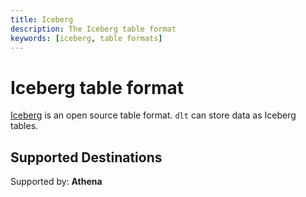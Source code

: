 ```yaml
---
title: Iceberg
description: The Iceberg table format
keywords: [iceberg, table formats]
---
```


# Iceberg table format

[Iceberg](https://iceberg.apache.org/) is an open source table format. `dlt` can store data as Iceberg tables.

## Supported Destinations

Supported by: **Athena**
